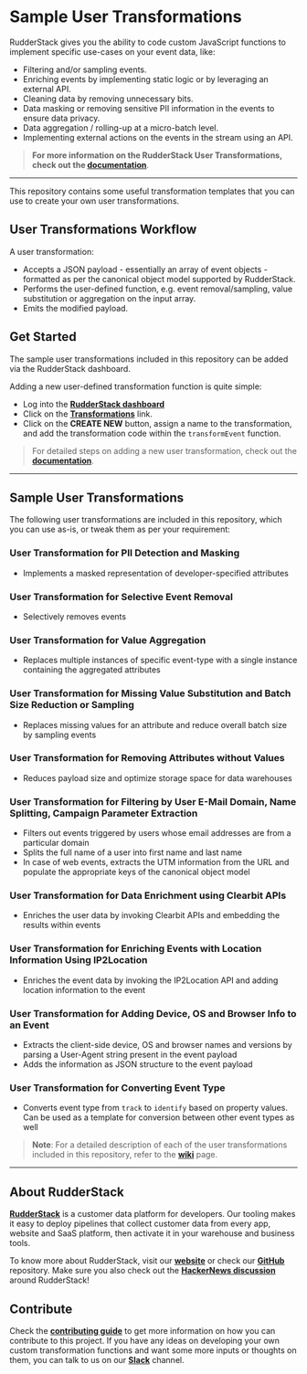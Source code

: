 # Sample User Transformations

RudderStack gives you the ability to code custom JavaScript functions to implement specific use-cases on your event data, like:

* Filtering and/or sampling events.
* Enriching events by implementing static logic or by leveraging an external API.
* Cleaning data by removing unnecessary bits.
* Data masking or removing sensitive PII information in the events to ensure data privacy.
* Data aggregation / rolling-up at a micro-batch level.
* Implementing external actions on the events in the stream using an API.

>**For more information on the RudderStack User Transformations, check out the [documentation](https://docs.rudderstack.com/adding-a-new-user-transformation-in-rudderstack)**.
-----

This repository contains some useful transformation templates that you can use to create your own user transformations.

## User Transformations Workflow

A user transformation:

- Accepts a JSON payload - essentially an array of event objects - formatted as per the canonical object model supported by RudderStack.
- Performs the user-defined function, e.g. event removal/sampling, value substitution or aggregation on the input array.
- Emits the modified payload.

## Get Started

The sample user transformations included in this repository can be added via the RudderStack dashboard.

Adding a new user-defined transformation function is quite simple:
- Log into the [**RudderStack dashboard**](https://app.rudderstack.com/)
- Click on the [**Transformations**](https://app.rudderstack.com/transformations) link.
- Click on the **CREATE NEW** button, assign a name to the transformation, and add the transformation code within the `transformEvent` function.

>For detailed steps on adding a new user transformation, check out the [**documentation**](https://docs.rudderstack.com/getting-started/adding-a-new-user-transformation-in-rudderstack).
-----


## Sample User Transformations 


The following user transformations are included in this repository, which you can use as-is, or tweak them as per your requirement:

### **User Transformation for PII Detection and Masking**
- Implements a masked representation of developer-specified attributes

### **User Transformation for Selective Event Removal**
- Selectively removes events

### **User Transformation for Value Aggregation**
- Replaces multiple instances of specific event-type with a single instance containing the aggregated attributes

### **User Transformation for Missing Value Substitution and Batch Size Reduction or Sampling**
- Replaces missing values for an attribute and reduce overall batch size by sampling events

### **User Transformation for Removing Attributes without Values**
- Reduces payload size and optimize storage space for data warehouses

### **User Transformation for Filtering by User E-Mail Domain, Name Splitting, Campaign Parameter Extraction**
- Filters out events triggered by users whose email addresses are from a particular domain
- Splits the full name of a user into first name and last name
- In case of web events, extracts the UTM information from the URL and populate the appropriate keys of the canonical object model

### **User Transformation for Data Enrichment using Clearbit APIs**
- Enriches the user data by invoking Clearbit APIs and embedding the results within events

### **User Transformation for Enriching Events with Location Information Using IP2Location**
- Enriches the event data by invoking the IP2Location API and adding location information to the event

### **User Transformation for Adding Device, OS and Browser Info to an Event**
- Extracts the client-side device, OS and browser names and versions by parsing a User-Agent string present in the event payload
- Adds the information as JSON structure to the event payload

### **User Transformation for Converting Event Type**
- Converts event type from `track` to `identify` based on property values. Can be used as a template for conversion between other event types as well

>**Note**: For a detailed description of each of the user transformations included in this repository, refer to the [**wiki**](https://github.com/rudderlabs/sample-user-transformers/wiki/Sample-User-Transformations) page.
------

## About RudderStack

[**RudderStack**](https://rudderstack.com/) is a customer data platform for developers.  Our tooling makes it easy to deploy pipelines that collect customer data from every app, website and SaaS platform, then activate it in your warehouse and business tools.

To know more about RudderStack, visit our [**website**](https://rudderstack.com/) or check our [**GitHub**](https://github.com/rudderlabs) repository. Make sure you also check out the [**HackerNews discussion**](https://news.ycombinator.com/item?id=21081756) around RudderStack!

## Contribute

Check the [**contributing guide**](https://github.com/rudderlabs/rudder-server/blob/master/CONTRIBUTING.md) to get more information on how you can contribute to this project. If you have any ideas on developing your own custom transformation functions and want some more inputs or thoughts on them, you can talk to us on our [**Slack**](https://resources.rudderstack.com/join-rudderstack-slack) channel.
